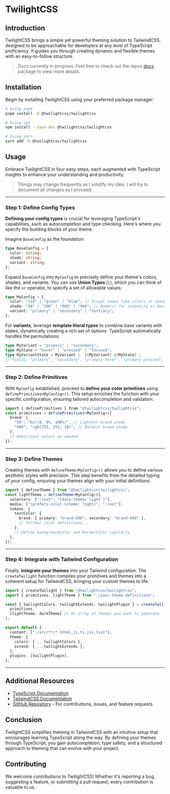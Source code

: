 # TwilightCSS

## Introduction

TwilightCSS brings a simple yet powerful theming solution to TailwindCSS, designed to be approachable for developers at any level of TypeScript proficiency. It guides you through creating dynamic and flexible themes with an easy-to-follow structure.

> Docs currently in progress. Feel free to check out the repos [docs](https://github.com/blazeshomida/twilightcss/tree/main/apps/docs/src/content/docs) package to view more details.

## Installation

Begin by installing TwilightCSS using your preferred package manager:

```sh
# Using pnpm
pnpm install -D @twilightcss/twilightcss

# Using npm
npm install --save-dev @twilightcss/twilightcss

# Using yarn
yarn add -D @twilightcss/twilightcss
```

## Usage

Embrace TwilightCSS in four easy steps, each augmented with TypeScript insights to enhance your understanding and productivity.

> Things may change frequently as I solidify my idea. I will try to document all changes as I proceed.

---

### Step 1: Define Config Types

**Defining your config types** is crucial for leveraging TypeScript's capabilities, such as autocompletion and type checking. Here's where you specify the building blocks of your theme.

Imagine `BaseConfig` as the foundation:

```typescript
type BaseConfig = {
  color: string;
  shade: string;
  variant: string;
};
```

Expand `BaseConfig` into `MyConfig` to precisely define your theme's colors, shades, and variants. You can use **Union Types** (`|`), which you can think of like the `or` operator, to specify a set of allowable values:

```typescript
type MyConfig = {
  color: "red" | "green" | "blue"; // Visual names like colors or semantic labels such as 'error', 'success', 'brand'
  shade: "50" | "100" | "800" | "900"; // Numeric for intensity or descriptive like 'lightest', 'darkest', 'light', 'dark'
  variant: "primary" | "secondary" | "tertiary";
};
```

For **variants**, leverage **template literal types** to combine base variants with states, dynamically creating a rich set of options. TypeScript automatically handles the permutations:

```typescript
type MyVariant = "primary" | "secondary";
type MyState = "hover" | "pressed" | "focused";
type MyVariantState = MyVariant | `${MyVariant}-${MyState}`;
// Yields: "primary", "secondary", "primary-hover", "primary-pressed", etc.
```

---

### Step 2: Define Primitives

With `MyConfig` established, proceed to **define your color primitives** using `definePrimitives<MyConfig>()`. This setup enriches the function with your specific configuration, ensuring tailored autocompletion and validation.

```typescript
import { definePrimitives } from "@twilightcss/twilightcss";
const primitives = definePrimitives<MyConfig>({
  brand: {
    "50": "hsl(0, 0%, 100%)", // Lightest brand shade
    "900": "rgb(255, 255, 10)", // Darkest brand shade
  },
  // Additional colors as needed
});
```

---

### Step 3: Define Themes

Creating themes with `defineTheme<MyConfig>()` allows you to define various aesthetic styles with precision. This step benefits from the detailed typing of your config, ensuring your themes align with your initial definitions.

```typescript
import { defineTheme } from "@twilightcss/twilightcss";
const lightTheme = defineTheme<MyConfig>({
  selectors: [":root", "[data-theme='light']"],
  media: ["(prefers-color-scheme: light)", ":root"],
  tokens: {
    textColor: {
      brand: { primary: "brand-500", secondary: "brand-800" },
      // Further color definitions...
    },
    // Define backgroundColor and borderColor similarly
  },
});
```

---

### Step 4: Integrate with Tailwind Configuration

Finally, **integrate your themes** into your Tailwind configuration. The `createTwilight` function compiles your primitives and themes into a coherent setup for TailwindCSS, bringing your custom themes to life.

```typescript
import { createTwilight } from "@twilightcss/twilightcss";
import { primitives, lightTheme } from "./your-theme-definitions";

const { twilightColors, twilightExtends, twilightPlugin } = createTwilight(
  primitives,
  [lightTheme, darkTheme] // An array of themes you want to generate
);

export default {
  content: ["./src/**/*.{html,js,ts,jsx,tsx}"],
  theme: {
    colors: { ...twilightColors },
    extend: { ...twilightExtends },
  },
  plugins: [twilightPlugin],
};
```

---

## Additional Resources

- [TypeScript Documentation](https://www.typescriptlang.org/docs/)
- [TailwindCSS Documentation](https://tailwindcss.com/docs)
- [GitHub Repository](https://github.com/blazeshomida/twilightcss) - For contributions, issues, and feature requests

## Conclusion

TwilightCSS simplifies theming in TailwindCSS with an intuitive setup that encourages learning TypeScript along the way. By defining your themes through TypeScript, you gain autocompletion, type safety, and a structured approach to theming that can evolve with your project.

## Contributing

We welcome contributions to TwilightCSS! Whether it's reporting a bug, suggesting a feature, or submitting a pull request, every contribution is valuable to us.
